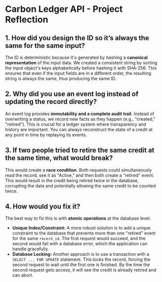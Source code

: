 # Carbon Ledger API - Project Reflection

## 1. How did you design the ID so it’s always the same for the same input?
The ID is deterministic because it's generated by hashing a **canonical representation** of the input data. We created a consistent string by sorting the input object's keys alphabetically before hashing it with SHA-256. This ensures that even if the input fields are in a different order, the resulting string is always the same, thus producing the same ID.

## 2. Why did you use an event log instead of updating the record directly?
An event log provides **immutability and a complete audit trail**. Instead of overwriting a status, we record new facts as they happen (e.g., "created," "retired"). This is crucial for a ledger system where transparency and history are important. You can always reconstruct the state of a credit at any point in time by replaying its events.

## 3. If two people tried to retire the same credit at the same time, what would break?
This would create a **race condition**. Both requests could simultaneously read the record, see it as "Active," and then both create a "retired" event. This would result in the credit being retired twice in the database, corrupting the data and potentially allowing the same credit to be counted twice.

## 4. How would you fix it?
The best way to fix this is with **atomic operations** at the database level.
* **Unique Index/Constraint:** A more robust solution is to add a unique constraint to the database that prevents more than one "retired" event for the same `record_id`. The first request would succeed, and the second would fail with a database error, which the application can handle gracefully.
* **Database Locking:** Another approach is to use a transaction with a `SELECT ... FOR UPDATE` statement. This locks the record, forcing the second request to wait until the first one is finished. By the time the second request gets access, it will see the credit is already retired and can abort.
